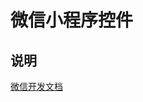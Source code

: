 # 微信小程序控件

## 说明

[微信开发文档](https://developers.weixin.qq.com/miniprogram/dev/framework/custom-component/)

